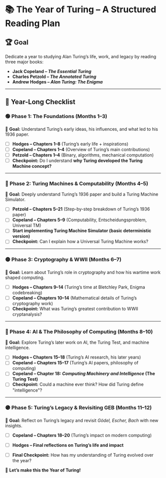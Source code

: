 # 📚 The Year of Turing – A Structured Reading Plan

## 🏆 Goal
Dedicate a year to studying Alan Turing’s life, work, and legacy by reading three major books:
- **Jack Copeland – *The Essential Turing***
- **Charles Petzold – *The Annotated Turing***
- **Andrew Hodges – *Alan Turing: The Enigma***

---

## 📅 Year-Long Checklist

### **🟢 Phase 1: The Foundations (Months 1–3)**
📌 **Goal:** Understand Turing’s early ideas, his influences, and what led to his 1936 paper.

- [ ] **Hodges – Chapters 1–8** (Turing’s early life + inspirations)
- [ ] **Copeland – Chapters 1–4** (Overview of Turing’s main contributions)
- [ ] **Petzold – Chapters 1–4** (Binary, algorithms, mechanical computation)
- [ ] **Checkpoint:** Do I understand **why Turing developed the Turing Machine concept?**

---

### **🔵 Phase 2: Turing Machines & Computability (Months 4–5)**
📌 **Goal:** Deeply understand Turing’s 1936 paper and build a Turing Machine Simulator.

- [ ] **Petzold – Chapters 5–21** (Step-by-step breakdown of Turing’s 1936 paper)
- [ ] **Copeland – Chapters 5–9** (Computability, Entscheidungsproblem, Universal TM)
- [ ] **Start implementing Turing Machine Simulator (basic deterministic version)**
- [ ] **Checkpoint:** Can I explain how a Universal Turing Machine works?

---

### **🟡 Phase 3: Cryptography & WWII (Months 6–7)**
📌 **Goal:** Learn about Turing’s role in cryptography and how his wartime work shaped computing.

- [ ] **Hodges – Chapters 9–14** (Turing’s time at Bletchley Park, Enigma codebreaking)
- [ ] **Copeland – Chapters 10–14** (Mathematical details of Turing’s cryptography work)
- [ ] **Checkpoint:** What was Turing’s greatest contribution to WWII cryptanalysis?

---

### **🔴 Phase 4: AI & The Philosophy of Computing (Months 8–10)**
📌 **Goal:** Explore Turing’s later work on AI, the Turing Test, and machine intelligence.

- [ ] **Hodges – Chapters 15–18** (Turing’s AI research, his later years)
- [ ] **Copeland – Chapters 15–17** (Turing’s AI papers, philosophy of computing)
- [ ] **Copeland – Chapter 18: *Computing Machinery and Intelligence* (The Turing Test)**
- [ ] **Checkpoint:** Could a machine ever think? How did Turing define "intelligence"?

---

### **🟣 Phase 5: Turing’s Legacy & Revisiting GEB (Months 11–12)**
📌 **Goal:** Reflect on Turing’s legacy and revisit *Gödel, Escher, Bach* with new insights.

- [ ] **Copeland – Chapters 18–20** (Turing’s impact on modern computing)
- [ ] **Hodges – Final reflections on Turing’s life and impact**
- [ ] **Final Checkpoint:** How has my understanding of Turing evolved over the year?



🚀 **Let’s make this the Year of Turing!**
